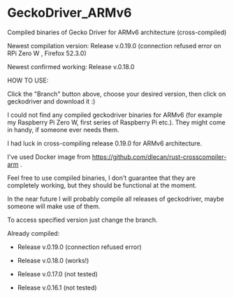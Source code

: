 # GeckoDriver_ARMv6
Compiled binaries of Gecko Driver for ARMv6 architecture (cross-compiled)

Newest compilation version: Release v.0.19.0 (connection refused error on RPi Zero W , Firefox 52.3.0)

Newest confirmed working: Release v.0.18.0

HOW TO USE:

Click the "Branch" button above, choose your desired version, then click on geckodriver and download it :)

I could not find any compiled geckodriver binaries for ARMv6 (for example my Raspberry Pi Zero W, first series of Raspberry Pi etc.). They might come in handy, if someone ever needs them.

I had luck in cross-compiling release 0.19.0 for ARMv6 architecture. 

I've used Docker image from https://github.com/dlecan/rust-crosscompiler-arm . 

Feel free to use compiled binaries, I don't guarantee that they are completely working, but they should be functional at the moment.

In the near future I will probably compile all releases of geckodriver, maybe someone will make use of them.

To access specified version just change the branch.

Already compiled:

- Release v.0.19.0 (connection refused error)

- Release v.0.18.0 (works!)

- Release v.0.17.0 (not tested)

- Release v.0.16.1 (not tested)
